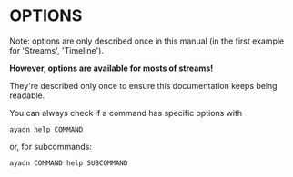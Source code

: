 # OPTIONS

Note: options are only described once in this manual (in the first example for 'Streams', 'Timeline'). 

**However, options are available for mosts of streams!** 

They're described only once to ensure this documentation keeps being readable.

You can always check if a command has specific options with 

`ayadn help COMMAND`  

or, for subcommands:

`ayadn COMMAND help SUBCOMMAND`
